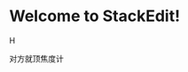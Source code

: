 
# Welcome to StackEdit!

H


对方就顶焦度计
<!--stackedit_data:
eyJoaXN0b3J5IjpbNTU3NjU4NTI3LC01MjMwMTgwODcsLTcxNT
I1MTk5MCwtMTE1MjQ0ODY3NCwtMTMxMzM4MTczNCwzNTQ0MjQ4
MTYsLTkyNTc3MDc1OCwtMTU2NTAwODAyOCwtMzA1MzQ1MjI5LC
0xMzk5ODQwNDcyLDEwMTY1NTU1OTldfQ==
-->